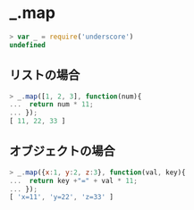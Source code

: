 # _.map


~~~js
> var _ = require('underscore')
undefined
~~~

## リストの場合

~~~js
> _.map([1, 2, 3], function(num){
...  return num * 11;
... });
[ 11, 22, 33 ]
~~~

## オブジェクトの場合

~~~js
> _.map({x:1, y:2, z:3}, function(val, key){
...  return key +"=" + val * 11;
... });
[ 'x=11', 'y=22', 'z=33' ]
~~~